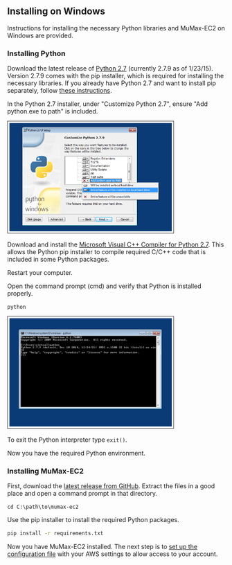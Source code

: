 ## Installing on Windows ##

Instructions for installing the necessary Python libraries and MuMax-EC2 on Windows are provided.

### Installing Python ###
Download the latest release of [Python 2.7](https://www.python.org/downloads/) (currently 2.7.9 as of 1/23/15). Version 2.7.9 comes with the pip installer, which is required for installing the necessary libraries. If you already have Python 2.7 and want to install pip separately, follow [these instructions](https://pip.pypa.io/en/latest/installing.html#install-pip).

In the Python 2.7 installer, under "Customize Python 2.7", ensure "Add python.exe to path" is included.

<img src="windows_1.png" height="250" style="border: solid 1px #333333; padding: 4px;" />

Download and install the [Microsoft Visual C++ Compiler for Python 2.7](http://www.microsoft.com/en-in/download/confirmation.aspx?id=44266). This allows the Python pip installer to compile required C/C++ code that is included in some Python packages.

Restart your computer.

Open the command prompt (cmd) and verify that Python is installed properly.

```dos
python
```

<img src="windows_2.png" height="250" style="border: solid 1px #333333; padding: 4px;" />

To exit the Python interpreter type `exit()`.

Now you have the required Python environment.


### Installing MuMax-EC2 ###
First, download the [latest release from GitHub](https://github.com/ralph-group/MuMax-EC2/releases). Extract the files in a good place and open a command prompt in that directory.

```dos
cd C:\path\to\mumax-ec2
```

Use the pip installer to install the required Python packages.

```bash
pip install -r requirements.txt
```

Now you have MuMax-EC2 installed. The next step is to [set up the configuration file](setup_aws.md) with your AWS settings to allow access to your account.
